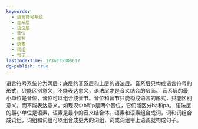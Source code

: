 ```yaml
---
keywords:
  - 语言符号系统
  - 音系层
  - 语法层
  - 音位
  - 音节
  - 语素
  - 词组
  - 句子
lastIndexTime: 1736235308617
dg-publish: true
---
```

语言符号系统分为两层：底层的音系层和上层的语法层。音系层只构成语言符号的形式，只能区别意义，不能表达意义，语法层才是音义结合的层面。
音系层的最小单位是音位，音位可以组合成音节。音位和音节只能构成语言的形式，只能区别意义，而不能表达意义。如现汉中b和p是两个音位，它们能区分ba和pa。
语法层的最小单位是语素，语素是最小的音义结合体。语素和语素组合成词，词和词组合成词组，词组和词组可以组合成更大的词组，词或词组带上语调就构成句子。